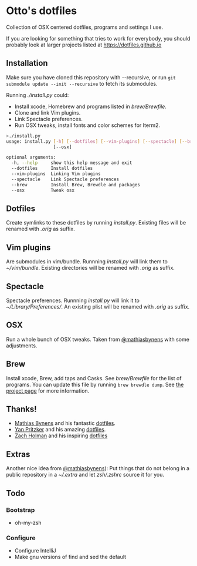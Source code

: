 # Otto's dotfiles

Collection of OSX centered dotfiles, programs and settings I use.

If you are looking for something that tries to work for everybody, you should probably look at larger projects listed at https://dotfiles.github.io

## Installation
Make sure you have cloned this repository with --recursive, or run `git
submodule update --init --recursive` to fetch its submodules.

Running _./install.py_ could:

* Install xcode, Homebrew and programs listed in _brew/Brewfile_.
* Clone and link Vim plugins.
* Link Spectacle preferences.
* Run OSX tweaks, install fonts and color schemes for Iterm2.

```bash
>./install.py
usage: install.py [-h] [--dotfiles] [--vim-plugins] [--spectacle] [--brew]
                  [--osx]

optional arguments:
  -h, --help     show this help message and exit
  --dotfiles     Install dotfiles
  --vim-plugins  Linking Vim plugins
  --spectacle    Link Spectacle preferences
  --brew         Install Brew, Brewdle and packages
  --osx          Tweak osx
```

## Dotfiles

Create symlinks to these dotfiles by running _install.py_. Existing files will be renamed with _.orig_ as suffix.

## Vim plugins

Are submodules in vim/bundle. Runnning _install.py_ will link them to _~/vim/bundle_. Existing directories will be renamed with _.orig_ as suffix.

## Spectacle

Spectacle preferences. Runnning _install.py_ will link it to _~/Library/Preferences/_. An existing plist will be renamed with _.orig_ as suffix.

## OSX

Run a whole bunch of OSX tweaks. Taken from [@mathiasbynens](https://github.com/mathiasbynens/dotfiles) with some adjustments.

## Brew

Install xcode, Brew, add taps and Casks. See _brew/Brewfile_ for the list of programs. You can update this file by running ```brew brewdle dump```. See [the project page](https://github.com/Homebrew/homebrew-brewdler) for more information.

## Thanks!

*  [Mathias Bynens](https://mathiasbynens.be/) and his fantastic [dotfiles](https://github.com/mathiasbynens/dotfiles).
*  [Yan Pritzker](http://yanpritzker.com/) and his amazing [dotfiles](https://github.com/skwp/dotfiles).
*  [Zach Holman](http://zachholman.com/) and his inspiring [dotfiles](https://github.com/holman/dotfiles)

## Extras

Another nice idea from [@mathiasbynens](https://github.com/mathiasbynens/dotfiles)):
Put things that do not belong in a public repository in a _~/.extra_ and let
_zsh/.zshrc_ source it for you.

## Todo

### Bootstrap
* oh-my-zsh

### Configure
* Configure IntelliJ
* Make gnu versions of find and sed the default
